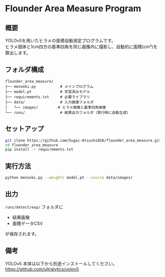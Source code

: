 # Flounder Area Measure Program

## 概要
YOLOv5を用いたヒラメの面積自動測定プログラムです。  
ヒラメ個体と1cm四方の基準四角を同じ画像内に撮影し、自動的に面積(cm²)を算出します。

## フォルダ構成
```
flounder_area_measure/
├── menseki.py           # メインプログラム
├── model.pt             # 学習済みモデル
├── requirements.txt     # 必要ライブラリ
├── data/                # 入力画像フォルダ
│   └── images/         # ヒラメ画像と基準四角画像
└── runs/                # 結果出力フォルダ（実行時に自動生成）
```

## セットアップ
```bash
git clone https://github.com/Sugai-Atsushi026/flounder_area_measure.git
cd flounder_area_measure
pip install -r requirements.txt
```

## 実行方法
```bash
python menseki.py --weights model.pt --source data/images/
```

## 出力
`runs/detect/exp/` フォルダに  
- 結果画像  
- 面積データCSV  

が保存されます。

## 備考
YOLOv5 本体は以下から別途インストールしてください。  
https://github.com/ultralytics/yolov5

